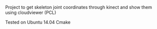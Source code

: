 Project to get skeleton joint coordinates through kinect and show them using cloudviewer (PCL)

Tested on Ubuntu 14.04 Cmake

